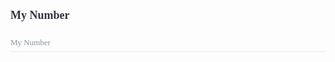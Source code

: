 <div class="attributesKit">
    <div style="padding-bottom:10px;">
        <h1 style="font-family:Source Sans Pro;font-size:18px;color:#30343F;">My Number</h1></div>
    <div style="height:auto;width:100%;display:flex;flex-direction:column;flex-wrap:no-wrap;justify-content:flex-start;align-items:flex-start;">
        <div style="width:100%;height:auto;display:flex;flex-direction:row;flex-wrap:no-wrap;justify-content:flex-start;align-items:stretch;position:relative;border-bottom:1px solid #E8EBEE;padding-bottom:8px;padding-left:0px;padding-top:4px;">
            <div style="width:100%;font-family:Source Code Pro;font-weight:regular;font-size:13px;color:#8A93A3;line-height:13px;">My Number</div>
        </div>
        <div style="width:100%;height:auto;display:flex;flex-direction:row;flex-wrap:no-wrap;justify-content:flex-start;align-items:stretch;position:relative;">
            <div>
                <style>
                    .attributesKit p {
                        margin-bottom: 4px;
                        font-family: Source Sans Pro;
                        font-size: 14px;
                        color: #8A93A3;
                        line-height: 21px;
                        font-weight: regular;
                    }
                    
                    .attributesKit p:last-child {
                        margin-bottom: 0px;
                    }
                    
                    .attributesKit ul {
                        margin-left: 20px;
                    }
                    
                    .attributesKit a {
                        color: #747E8E;
                        text-decoration: none;
                        border-bottom: 1px solid #DCE0E8;
                    }
                    
                    .attributesKit a:hover {
                        border-bottom: none;
                    }
                </style>
                <div style="font-family:Source Sans Pro;font-size:13px;color:#8A93A3;line-height:150%;font-weight:regular;">
                    <p>Lorem ipsum dolor sit amet, consectetur adipiscing elit. Nunc tincidunt auctor erat nec vulputate. Donec ut urna urna. Phasellus nisl dolor, posuere non placerat a, efficitur nec elit.</p>
                </div>
            </div>
        </div>
    </div>
</div>